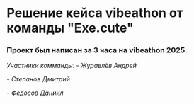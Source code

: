 # Решение кейса vibeathon от команды "Exe.cute"
### Проект был написан за 3 часа на vibeathon 2025.
*Участники комманды:*
*- Журавлёв Андрей*

*- Степанов Дмитрий*

*- Федосов Даниил*
